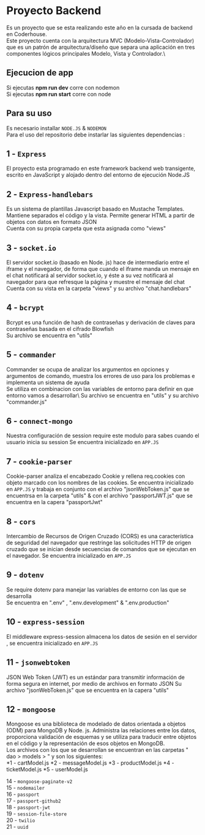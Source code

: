 # Proyecto Backend

Es un proyecto que se esta realizando este año en la cursada de backend en Coderhouse.\
Este proyecto cuenta con la arquitectura MVC (Modelo-Vista-Controlador) que es un patrón de arquitectura/diseño que separa una aplicación en tres componentes lógicos principales Modelo, Vista y Controlador.\

## Ejecucion de app

Si ejecutas **npm run dev** corre con nodemon\
Si ejecutas **npm run start** corre con node

## Para su uso
Es necesario installar `NODE.JS` & `NODEMON`\
Para el uso del repositorio debe instarlar las siguientes dependencias :

## 1 - `Express`
El proyecto esta programado en este framework backend web transigente, escrito en JavaScript y alojado dentro del entorno de ejecución Node.JS

## 2 - `Express-handlebars`
Es un sistema de plantillas Javascript basado en Mustache Templates. Mantiene separados el código y la vista. Permite generar HTML a partir de objetos con datos en formato JSON\
Cuenta con su propia carpeta que esta asignada como "views"

## 3 - `socket.io`
El servidor socket.io (basado en Node. js) hace de intermediario entre el iframe y el navegador, de forma que cuando el iframe manda un mensaje en el chat notificará al servidor socket.io, y éste a su vez notificará al navegador para que refresque la página y muestre el mensaje del chat
Cuenta con su vista en la carpeta "views" y su archivo "chat.handlebars"

## 4 - `bcrypt`
Bcrypt es una función de hash de contraseñas y derivación de claves para contraseñas basada en el cifrado Blowfish\
Su archivo se encuentra en "utils"

## 5 - `commander`
Commander se ocupa de analizar los argumentos en opciones y argumentos de comando, muestra los errores de uso para los problemas e implementa un sistema de ayuda\
Se utiliza en combinacion con las variables de entorno para definir en que entorno vamos a desarrollar\ 
Su archivo se encuentra en "utils" y su archivo "commander.js"

## 6 - `connect-mongo`
Nuestra configuración de session require este modulo para sabes cuando el usuario inicia su session
Se encuentra inicializado en `APP.JS`

## 7 - `cookie-parser`
Cookie-parser analiza el encabezado Cookie y rellena req.cookies con objeto marcado con los nombres de las cookies.
Se encuentra inicializado en `APP.JS` y trabaja en conjunto con el archivo "jsonWebToken.js" que se encuentrsa en la carpeta "utils" &
con el archivo "passportJWT.js" que se encuentra en la capera "passportJwt" 

## 8 - `cors`
Intercambio de Recursos de Origen Cruzado (CORS) es una característica de seguridad del navegador que restringe las solicitudes HTTP de origen cruzado que se inician desde secuencias de comandos que se ejecutan en el navegador.
Se encuentra inicializado en `APP.JS`

## 9 - `dotenv`
Se require dotenv para manejar las variables de entorno con las que se desarrolla\
Se encuentra en ".env" , ".env.development" & ".env.production"

## 10 - `express-session`
El middleware express-session almacena los datos de sesión en el servidor , se encuentra inicializado en `APP.JS`

## 11 - `jsonwebtoken`
JSON Web Token (JWT) es un estándar para transmitir información de forma segura en internet, por medio de archivos en formato JSON
Su archivo "jsonWebToken.js" que se encuentra en la capera "utils" 

## 12 - `mongoose`
Mongoose es una biblioteca de modelado de datos orientada a objetos (ODM) para MongoDB y Node. js. Administra las relaciones entre los datos, proporciona validación de esquemas y se utiliza para traducir entre objetos en el código y la representación de esos objetos en MongoDB.\
Los archivos con los que se desarrollan se encuentran en las carpetas " dao > models > " y son los siguientes:\
*1 - cartModel.js
*2 - messageModel.js
*3 - productModel.js
*4 - ticketModel.js
*5 - userModel.js

14 - `mongoose-paginate-v2`\
15 - `nodemailer`\
16 - `passport`\
17 - `passport-github2`\
18 - `passport-jwt`\
19 - `session-file-store`\
20 - `twilio`\
21 - `uuid`
